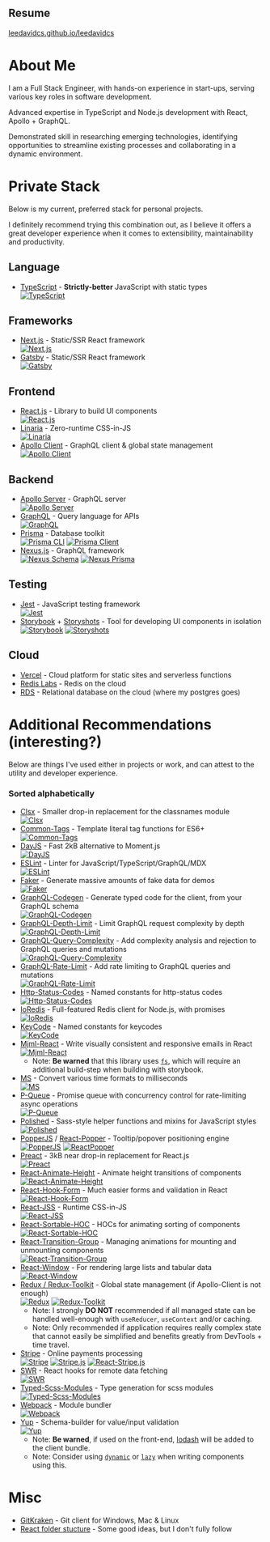 ## Resume
[leedavidcs.github.io/leedavidcs](https://leedavidcs.github.io/leedavidcs)

# About Me
I am a Full Stack Engineer, with hands-on experience in start-ups, serving various key roles in
software development.

Advanced expertise in TypeScript and Node.js development with React, Apollo + GraphQL.

Demonstrated skill in researching emerging technologies, identifying opportunities to streamline
existing processes and collaborating in a dynamic environment.

# Private Stack
Below is my current, preferred stack for personal projects.

I definitely recommend trying this combination out, as I believe it offers a great developer
experience when it comes to extensibility, maintainability and productivity.

## Language
* [TypeScript](https://www.typescriptlang.org/) - **Strictly-better** JavaScript with static types  
[![TypeScript](https://img.shields.io/npm/v/typescript)](https://www.npmjs.com/package/typescript)

## Frameworks
* [Next.js](https://nextjs.org/) - Static/SSR React framework  
[![Next.js](https://img.shields.io/npm/v/next)](https://www.npmjs.com/package/next)
* [Gatsby](https://www.gatsbyjs.org/) - Static/SSR React framework  
[![Gatsby](https://img.shields.io/npm/v/gatsby)](https://www.npmjs.com/package/gatsby)

## Frontend
* [React.js](https://reactjs.org/) - Library to build UI components  
[![React.js](https://img.shields.io/npm/v/react)](https://www.npmjs.com/package/react)
* [Linaria](https://linaria.now.sh/) - Zero-runtime CSS-in-JS  
[![Linaria](https://img.shields.io/npm/v/linaria)](https://www.npmjs.com/package/linaria)
* [Apollo Client](https://www.apollographql.com/docs/react/) - GraphQL client & global state management  
[![Apollo Client](https://img.shields.io/npm/v/@apollo/client)](https://www.npmjs.com/package/@apollo/client)

## Backend
* [Apollo Server](https://www.apollographql.com/docs/apollo-server/) - GraphQL server  
[![Apollo Server](https://img.shields.io/npm/v/apollo-server-micro)](https://www.npmjs.com/package/apollo-server-micro)
* [GraphQL](https://graphql.org/) - Query language for APIs  
[![GraphQL](https://img.shields.io/npm/v/graphql)](https://www.npmjs.com/package/graphql)
* [Prisma](https://www.prisma.io/) - Database toolkit  
[![Prisma CLI](https://img.shields.io/npm/v/@prisma/cli)](https://www.npmjs.com/package/@prisma/cli)
[![Prisma Client](https://img.shields.io/npm/v/@prisma/client)](https://www.npmjs.com/package/@prisma/client)
* [Nexus.js](https://nexusjs.org/) - GraphQL framework  
[![Nexus Schema](https://img.shields.io/npm/v/@nexus/schema)](https://www.npmjs.com/package/@nexus/schema)
[![Nexus Prisma](https://img.shields.io/npm/v/nexus-plugin-prisma)](https://www.npmjs.com/package/nexus-plugin-prisma)

## Testing
* [Jest](https://jestjs.io/) - JavaScript testing framework  
[![Jest](https://img.shields.io/npm/v/jest)](https://www.npmjs.com/package/jest)
* [Storybook](https://storybook.js.org/) + [Storyshots](https://storybook.js.org/docs/react/workflows/snapshot-testing) - Tool for developing UI components in isolation  
[![Storybook](https://img.shields.io/npm/v/storybook)](https://www.npmjs.com/package/storybook)
[![Storyshots](https://img.shields.io/npm/v/@storybook/addon-storyshots)](https://www.npmjs.com/package/@storybook/addon-storyshots)

## Cloud
* [Vercel](https://vercel.com) - Cloud platform for static sites and serverless functions
* [Redis Labs](https://redislabs.com) - Redis on the cloud
* [RDS](https://aws.amazon.com/rds/) - Relational database on the cloud (where my postgres goes)

# Additional Recommendations (interesting?)
Below are things I've used either in projects or work, and can attest to the utility and developer experience.

### Sorted alphabetically
* [Clsx](https://www.npmjs.com/package/clsx) - Smaller drop-in replacement for the classnames module  
[![Clsx](https://img.shields.io/npm/v/clsx)](https://www.npmjs.com/package/clsx)
* [Common-Tags](https://www.npmjs.com/package/common-tags) - Template literal tag functions for ES6+  
[![Common-Tags](https://img.shields.io/npm/v/common-tags)](https://www.npmjs.com/package/common-tags)
* [DayJS](https://day.js.org/) - Fast 2kB alternative to Moment.js  
[![DayJS](https://img.shields.io/npm/v/dayjs)](https://www.npmjs.com/package/dayjs)
* [ESLint](https://eslint.org/) - Linter for JavaScript/TypeScript/GraphQL/MDX  
[![ESLint](https://img.shields.io/npm/v/eslint)](https://www.npmjs.com/package/eslint)
* [Faker](https://rawgit.com/Marak/faker.js/master/examples/browser/index.html) - Generate massive amounts of fake data for demos  
[![Faker](https://img.shields.io/npm/v/faker)](https://www.npmjs.com/package/faker)
* [GraphQL-Codegen](https://graphql-code-generator.com/) - Generate typed code for the client, from your GraphQL schema  
[![GraphQL-Codegen](https://img.shields.io/npm/v/@graphql-codegen/cli)](https://www.npmjs.com/package/@graphql-codegen/cli)
* [GraphQL-Depth-Limit](https://www.npmjs.com/package/graphql-depth-limit) - Limit GraphQL request complexity by depth  
[![GraphQL-Depth-Limit](https://img.shields.io/npm/v/graphql-depth-limit)](https://www.npmjs.com/package/graphql-depth-limit)
* [GraphQL-Query-Complexity](https://www.npmjs.com/package/graphql-query-complexity) - Add complexity analysis and rejection to GraphQL queries and mutations  
[![GraphQL-Query-Complexity](https://img.shields.io/npm/v/graphql-query-complexity)](https://www.npmjs.com/package/graphql-query-complexity)
* [GraphQL-Rate-Limit](https://www.npmjs.com/package/graphql-depth-limit) - Add rate limiting to GraphQL queries and mutations  
[![GraphQL-Rate-Limit](https://img.shields.io/npm/v/graphql-rate-limit)](https://www.npmjs.com/package/graphql-rate-limit)
* [Http-Status-Codes](https://www.npmjs.com/package/http-status-codes) - Named constants for http-status codes  
[![Http-Status-Codes](https://img.shields.io/npm/v/http-status-codes)](https://www.npmjs.com/package/http-status-codes)
* [IoRedis](https://www.npmjs.com/package/ioredis) - Full-featured Redis client for Node.js, with promises  
[![IoRedis](https://img.shields.io/npm/v/ioredis)](https://www.npmjs.com/package/ioredis)
* [KeyCode](https://www.npmjs.com/package/keycode) - Named constants for keycodes  
[![KeyCode](https://img.shields.io/npm/v/keycode)](https://www.npmjs.com/package/keycode)
* [Mjml-React](https://github.com/wix-incubator/mjml-react) - Write visually consistent and responsive emails in React  
[![Mjml-React](https://img.shields.io/npm/v/mjml-react)](https://www.npmjs.com/package/mjml-react)
  * Note: **Be warned** that this library uses [`fs`](https://nodejs.org/api/fs.html), which will require an additional build-step when building with storybook.
* [MS](https://www.npmjs.com/package/ms) - Convert various time formats to milliseconds  
[![MS](https://img.shields.io/npm/v/ms)](https://www.npmjs.com/package/ms)
* [P-Queue](https://www.npmjs.com/package/p-queue) - Promise queue with concurrency control for rate-limiting async operations  
[![P-Queue](https://img.shields.io/npm/v/p-queue)](https://www.npmjs.com/package/p-queue)
* [Polished](https://www.npmjs.com/package/polished) - Sass-style helper functions and mixins for JavaScript styles  
[![Polished](https://img.shields.io/npm/v/polished)](https://www.npmjs.com/package/polished)
* [PopperJS](https://popper.js.org/) / [React-Popper](https://popper.js.org/react-popper/) - Tooltip/popover positioning engine  
[![PopperJS](https://img.shields.io/npm/v/@popperjs/core)](https://www.npmjs.com/package/@popperjs/core)
[![ReactPopper](https://img.shields.io/npm/v/react-popper)](https://www.npmjs.com/package/react-popper)
* [Preact](https://swr.vercel.app/) - 3kB near drop-in replacement for React.js  
[![Preact](https://img.shields.io/npm/v/preact)](https://www.npmjs.com/package/preact)
* [React-Animate-Height](https://muffinman.io/react-animate-height/) - Animate height transitions of components  
[![React-Animate-Height](https://img.shields.io/npm/v/react-animate-height)](https://www.npmjs.com/package/react-animate-height)
* [React-Hook-Form](https://react-hook-form.com/) - Much easier forms and validation in React  
[![React-Hook-Form](https://img.shields.io/npm/v/react-hook-form)](https://www.npmjs.com/package/react-hook-form)
* [React-JSS](https://cssinjs.org/react-jss/) - Runtime CSS-in-JS  
[![React-JSS](https://img.shields.io/npm/v/react-jss)](https://www.npmjs.com/package/react-jss)
* [React-Sortable-HOC](https://clauderic.github.io/react-sortable-hoc/) - HOCs for animating sorting of components  
[![React-Sortable-HOC](https://img.shields.io/npm/v/react-sortable-hoc)](https://www.npmjs.com/package/react-sortable-hoc)
* [React-Transition-Group](https://reactcommunity.org/react-transition-group/) - Managing animations for mounting and unmounting components  
[![React-Transition-Group](https://img.shields.io/npm/v/react-transition-group)](https://www.npmjs.com/package/react-transition-group)
* [React-Window](https://github.com/bvaughn/react-window) - For rendering large lists and tabular data  
[![React-Window](https://img.shields.io/npm/v/react-window)](https://www.npmjs.com/package/react-window)
* [Redux / Redux-Toolkit](https://redux.js.org/) - Global state management (if Apollo-Client is not enough)  
[![Redux](https://img.shields.io/npm/v/redux)](https://www.npmjs.com/package/redux)
[![Redux-Toolkit](https://img.shields.io/npm/v/@reduxjs/toolkit)](https://www.npmjs.com/package/@reduxjs/toolkit)
  * Note: I strongly **DO NOT** recommended if all managed state can be handled well-enough with `useReducer`, `useContext` and/or caching.
  * Note: Only recommended if application requires really complex state that cannot easily be simplified and benefits greatly from DevTools + time travel.
* [Stripe](https://stripe.com/) - Online payments processing  
[![Stripe](https://img.shields.io/npm/v/stripe)](https://www.npmjs.com/package/stripe)
[![Stripe.js](https://img.shields.io/npm/v/@stripe/stripe-js)](https://www.npmjs.com/package/@stripe/stripe-js)
[![React-Stripe.js](https://img.shields.io/npm/v/@stripe/react-stripe-js)](https://www.npmjs.com/package/@stripe/react-stripe-js)
* [SWR](https://swr.vercel.app/) - React hooks for remote data fetching  
[![SWR](https://img.shields.io/npm/v/swr)](https://www.npmjs.com/package/swr)
* [Typed-Scss-Modules](https://www.npmjs.com/package/typed-scss-modules) - Type generation for scss modules  
[![Typed-Scss-Modules](https://img.shields.io/npm/v/typed-scss-modules)](https://www.npmjs.com/package/typed-scss-modules)
* [Webpack](https://webpack.js.org/) - Module bundler  
[![Webpack](https://img.shields.io/npm/v/webpack)](https://www.npmjs.com/package/webpack)
* [Yup](https://github.com/jquense/yup) -  Schema-builder for value/input validation  
[![Yup](https://img.shields.io/npm/v/yup)](https://www.npmjs.com/package/yup)
  * Note: **Be warned**, if used on the front-end, [lodash](https://www.npmjs.com/package/lodash) will be added to the client bundle.
  * Note: Consider using [`dynamic`](https://nextjs.org/docs/advanced-features/dynamic-import) or [`lazy`](https://reactjs.org/docs/code-splitting.html#reactlazy) when writing components using this.

# Misc
* [GitKraken](https://www.gitkraken.com/) - Git client for Windows, Mac & Linux
* [React folder stucture](https://www.robinwieruch.de/react-folder-structure) - Some good ideas, but I don't fully follow
